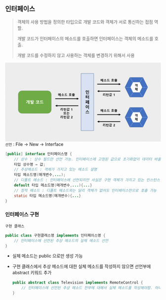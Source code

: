 ## 인터페이스

> 객체의 사용 방법을 정의한 타입으로 개발 코드와 객체가 서로 통신하는 접점 역할.
>
> 개발 코드가 인터페이스의 메소드를 호출하면 인터페이스는 객체의 메소드를 호출.
>
> 개발 코드를 수정하지 않고 사용하는 객체를 변경하기 위해서 사용

<img src="./인터페이스.png" align=left block="block">



`선언` : File -> New -> Interface

```java
[public] interface 인터페이스명 {
 	// 상수 : 상수 필드만 선언 가능. 인터페이스에 고정된 값으로 초기화없이 데이터 바꿀 수 없음
	타입 상수명 = 값;
	// 추상메소드 : 객체가 가지고 있는 메소드 설명
	타입 메소드명(매개변수,...);
	// 디폴트 메소드 : 인터페이스에 선언되지만 사실은 구현 객체가 가지고 있는 인스턴스 메소드
	default 타입 메소드명(매개변수,...){...}
	// 정적 메소드 : 디폴트 메소드와는 달리 객체가 없어도 인터페이스만으로 호출 가능
	static 타입 메소드명(매개변수){...}
}
```



### 인터페이스 구현

`구현 클래스`

```java
public class 구현클래스명 implements 인터페이스명 {
    // 인터페이스에 선언된 추상 메소드의 실체 메소드 선언
}
```

* 실체 메소드는 public 으로만 생성 가능

* 구현 클래스에서 추상 메소드에 대한 실체 메소드를 작성하지 않으면 선언부에 abstract 키워드 추가

  ```java
  public abstract class Television implements RemoteControl {
      // 인터페이스에 선언된 추상 메소드 전부에 대해서 실체 메소드를 작성해야함. 아니면 abstract 추가
  }
  ```

  

